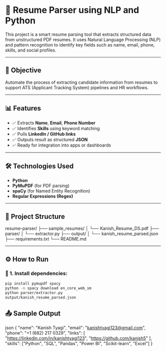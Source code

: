 # 📝 Resume Parser using NLP and Python

This project is a smart resume parsing tool that extracts structured data from unstructured PDF resumes. It uses Natural Language Processing (NLP) and pattern recognition to identify key fields such as name, email, phone, skills, and social profiles.

---

## 🧠 Objective

Automate the process of extracting candidate information from resumes to support ATS (Applicant Tracking System) pipelines and HR workflows.

---

## 📊 Features

- ✅ Extracts **Name**, **Email**, **Phone Number**
- ✅ Identifies **Skills** using keyword matching
- ✅ Pulls **LinkedIn / GitHub links**
- ✅ Outputs result as structured **JSON**
- ✅ Ready for integration into apps or dashboards

---

## 🛠️ Technologies Used

- **Python**
- **PyMuPDF** (for PDF parsing)
- **spaCy** (for Named Entity Recognition)
- **Regular Expressions (Regex)**

---

## 📁 Project Structure

resume-parser/
├── sample_resumes/
│   └── Kanish_Resume_DS.pdf
├── parser/
│   └── extractor.py
├── output/
│   └── kanish_resume_parsed.json
├── requirements.txt
└── README.md

---

## ⚙️ How to Run

### 📌 1. Install dependencies:
```bash
pip install pymupdf spacy
python -m spacy download en_core_web_sm
python parser/extractor.py
output/kanish_resume_parsed.json
```
## 📤 Sample Output
json
{
  "name": "Kanish Tyagi",
  "email": "kanishtyagi123@gmail.com",
  "phone": "+1 (682) 217 0329",
  "links": [
    "https://linkedin.com/in/kanishtyagi123",
    "https://github.com/kanish5"
  ],
  "skills": ["Python", "SQL", "Pandas", "Power BI", "Scikit-learn", "Excel"]
}
